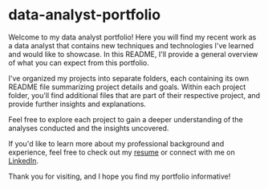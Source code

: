 # data-analyst-portfolio


Welcome to my data analyst portfolio! Here you will find my recent work as a data analyst that contains new techniques and technologies I've learned and would like to showcase. In this README, I'll provide a general overview of what you can expect from this portfolio.

I've organized my projects into separate folders, each containing its own README file summarizing project details and goals. Within each project folder, you'll find additional files that are part of their respective project, and provide further insights and explanations.

Feel free to explore each project to gain a deeper understanding of the analyses conducted and the insights uncovered.

If you'd like to learn more about my professional background and experience, feel free to check out my [resume](https://www.dropbox.com/scl/fi/yxqfdr4tbyijwlpa3qiwr/Tehrani_Aryan_2024_Resume.pdf?rlkey=0xkjo83pe39kt0c1hmqdn9bti&dl=0) or connect with me on [LinkedIn](https://www.dropbox.com/scl/fi/oxasbb0dk72mmelf04yk1/Tehrani_Aryan_2024_Resume.pdf?rlkey=p6jw7q9y2bol7wdligu482ngs&st=5cq3djrh&dl=0).

Thank you for visiting, and I hope you find my portfolio informative!